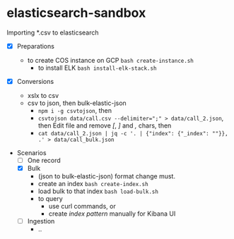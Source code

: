 # elasticsearch-sandbox

Importing *.csv to elasticsearch

- [x] Preparations
    - to create COS instance on GCP `bash create-instance.sh`
        - to install ELK `bash install-elk-stack.sh`

- [x] Conversions
    - xslx to csv
    - csv to json, then bulk-elastic-json
        - `npm i -g csvtojson`, then
        - `csvtojson data/call.csv --delimiter=";" > data/call_2.json`, then Edit file and remove _[_, _]_ and _,_ chars, then
        - `cat data/call_2.json | jq -c '. | {"index": {"_index": ""}}, .' > data/call_bulk.json`

- Scenarios
    - [ ] One record
    - [x] Bulk 
        - (json to bulk-elastic-json) format change must.
        - create an index `bash create-index.sh`
        - load bulk to that index `bash load-bulk.sh`
        - to query
            - use curl commands, or
            - create _index pattern_ manually for Kibana UI
    - [ ] Ingestion
        - ..


